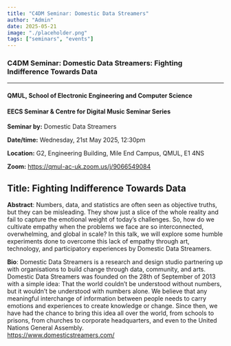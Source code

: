 ```yaml
---
title: "C4DM Seminar: Domestic Data Streamers"
author: "Admin"
date: 2025-05-21
image: "./placeholder.png"
tags: ["seminars", "events"]
---
```


### C4DM Seminar: Domestic Data Streamers: Fighting Indifference Towards Data
-----------------

#### QMUL, School of Electronic Engineering and Computer Science

#### EECS Seminar & Centre for Digital Music Seminar Series

**Seminar by:** Domestic Data Streamers

**Date/time:**  Wednesday, 21st May 2025, 12:30pm

**Location:** G2, Engineering Building, Mile End Campus, QMUL, E1 4NS

**Zoom:** https://qmul-ac-uk.zoom.us/j/9066549084

<b>Title</b>: Fighting Indifference Towards Data
-----------------

<b>Abstract</b>:
Numbers, data, and statistics are often seen as objective truths, but they can be misleading. They show just a slice of the whole reality and fail to capture the emotional weight of today’s challenges. So, how do we cultivate empathy when the problems we face are so interconnected, overwhelming, and global in scale? In this talk, we will explore some humble experiments done to overcome this lack of empathy through art, technology, and participatory experiences by Domestic Data Streamers.

<b>Bio</b>: 
Domestic Data Streamers is a research and design studio partnering up with organisations to build change through data, community, and arts. Domestic Data Streamers was founded on the 28th of September of 2013 with a simple idea: That the world couldn’t be understood without numbers, but it wouldn’t be understood with numbers alone. We believe that any meaningful interchange of information between people needs to carry emotions and experiences to create knowledge or change. Since then, we have had the chance to bring this idea all over the world, from schools to prisons, from churches to corporate headquarters, and even to the United Nations General Assembly.<br>
https://www.domesticstreamers.com/
